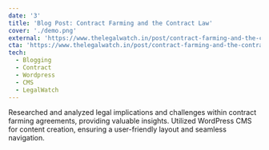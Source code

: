 ```yaml
---
date: '3'
title: 'Blog Post: Contract Farming and the Contract Law'
cover: './demo.png'
external: 'https://www.thelegalwatch.in/post/contract-farming-and-the-contract-law'
cta: 'https://www.thelegalwatch.in/post/contract-farming-and-the-contract-law'
tech:
  - Blogging
  - Contract
  - Wordpress
  - CMS
  - LegalWatch
---
```


Researched and analyzed legal implications and challenges within contract farming agreements, providing valuable insights. Utilized WordPress CMS for content creation, ensuring a user-friendly layout and seamless navigation.

